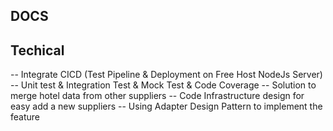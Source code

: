 ## DOCS

## Techical
-- Integrate CICD (Test Pipeline & Deployment on Free Host NodeJs Server)
-- Unit test & Integration Test & Mock Test & Code Coverage
-- Solution to merge hotel data from other suppliers
-- Code Infrastructure design for easy add a new suppliers
-- Using Adapter Design Pattern to implement the feature
